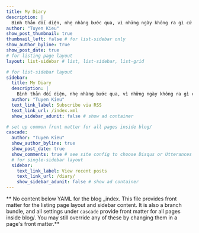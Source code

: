 ```yaml
---
title: My Diary
description: |
  Bình thản đối diện, nhẹ nhàng bước qua, vì những ngày không ra gì cứ dài đằng đẵng, nên chả có gì thì cũng cứ cười một cái, xem ai sợ ai.
author: "Tuyen Kieu"
show_post_thumbnail: true
thumbnail_left: false # for list-sidebar only
show_author_byline: true
show_post_date: true
# for listing page layout
layout: list-sidebar # list, list-sidebar, list-grid

# for list-sidebar layout
sidebar:
  title: My Diary
  description: |
    Bình thản đối diện, nhẹ nhàng bước qua, vì những ngày không ra gì cứ dài đằng đẵng, nên chả có gì thì cũng cứ cười một cái, xem ai sợ ai <3
  author: "Tuyen Kieu"
  text_link_label: Subscribe via RSS
  text_link_url: /index.xml
  show_sidebar_adunit: false # show ad container

# set up common front matter for all pages inside blog/
cascade:
  author: "Tuyen Kieu"
  show_author_byline: true
  show_post_date: true
  show_comments: true # see site config to choose Disqus or Utterances
  # for single-sidebar layout
  sidebar:
    text_link_label: View recent posts
    text_link_url: /diary/
    show_sidebar_adunit: false # show ad container
---
```


** No content below YAML for the blog \_index. This file provides front matter for the listing page layout and sidebar content. It is also a branch bundle, and all settings under `cascade` provide front matter for all pages inside blog/. You may still override any of these by changing them in a page's front matter.**

